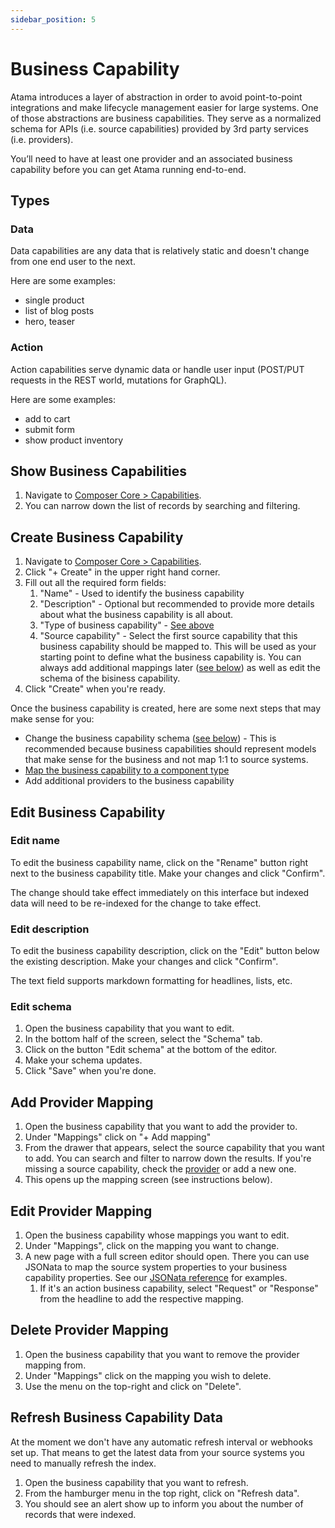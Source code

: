 ```yaml
---
sidebar_position: 5
---
```


# Business Capability
Atama introduces a layer of abstraction in order to avoid point-to-point integrations and make lifecycle management easier for large systems. One of those abstractions are business capabilities. They serve as a normalized schema for APIs (i.e. source capabilities) provided by 3rd party services (i.e. providers).

You’ll need to have at least one provider and an associated business capability before you can get Atama running end-to-end.

## Types

### Data
Data capabilities are any data that is relatively static and doesn't change from one end user to the next.

Here are some examples:
* single product
* list of blog posts
* hero, teaser

### Action
Action capabilities serve dynamic data or handle user input (POST/PUT requests in the REST world, mutations for GraphQL).

Here are some examples:
* add to cart
* submit form
* show product inventory

## Show Business Capabilities
1. Navigate to [Composer Core > Capabilities](https://composer.atama.app/core/business-capabilities).
2. You can narrow down the list of records by searching and filtering.

## Create Business Capability
1. Navigate to [Composer Core > Capabilities](https://composer.atama.app/core/business-capabilities).
2. Click "+ Create" in the upper right hand corner.
3. Fill out all the required form fields:
    1. "Name" - Used to identify the business capability
    2. "Description" - Optional but recommended to provide more details about what the business capability is all about.
    3. "Type of business capability" - [See above](#types)
    4. "Source capability" - Select the first source capability that this business capability should be mapped to. This will be used as your starting point to define what the business capability is. You can always add additional mappings later ([see below](#add-provider-mapping)) as well as edit the schema of the bisiness capability.
4. Click "Create" when you're ready.

Once the business capability is created, here are some next steps that may make sense for you:

* Change the business capability schema ([see below](#edit-schema)) - This is recommended because business capabilities should represent models that make sense for the business and not map 1:1 to source systems.
* [Map the business capability to a component type](../composer-studio/authoring-guides/component/index.md#example-mapping)
* Add additional providers to the business capability

## Edit Business Capability

### Edit name
To edit the business capability name, click on the "Rename" button right next to the business capability title. Make your changes and click "Confirm".

The change should take effect immediately on this interface but indexed data will need to be re-indexed for the change to take effect.

### Edit description
To edit the business capability description, click on the "Edit" button below the existing description. Make your changes and click "Confirm".

The text field supports markdown formatting for headlines, lists, etc.

### Edit schema

1. Open the business capability that you want to edit.
2. In the bottom half of the screen, select the "Schema" tab.
3. Click on the button "Edit schema" at the bottom of the editor.
4. Make your schema updates.
5. Click "Save" when you're done.

## Add Provider Mapping

1. Open the business capability that you want to add the provider to.
2. Under "Mappings" click on "+ Add mapping"
3. From the drawer that appears, select the source capability that you want to add. You can search and filter to narrow down the results. If you're missing a source capability, check the [provider](../composer-core/providers/README.md) or add a new one.
4. This opens up the mapping screen (see instructions below).

## Edit Provider Mapping

1. Open the business capability whose mappings you want to edit.
2. Under "Mappings", click on the mapping you want to change.
3. A new page with a full screen editor should open. There you can use JSONata to map the source system properties to your business capability properties. See our [JSONata reference](../reference/jsonata-reference.md) for examples.
    1. If it's an action business capability, select "Request" or "Response" from the headline to add the respective mapping.

## Delete Provider Mapping

1. Open the business capability that you want to remove the provider mapping from.
2. Under "Mappings" click on the mapping you wish to delete.
3. Use the menu on the top-right and click on "Delete".

## Refresh Business Capability Data

At the moment we don't have any automatic refresh interval or webhooks set up. That means to get the latest data from your source systems you need to manually refresh the index.

1. Open the business capability that you want to refresh.
2. From the hamburger menu in the top right, click on "Refresh data".
3. You should see an alert show up to inform you about the number of records that were indexed.

